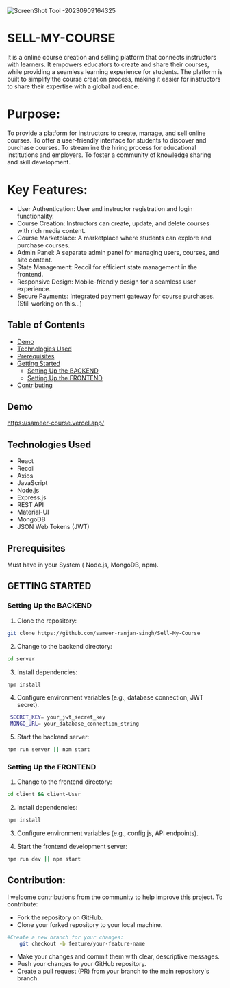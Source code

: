 ![ScreenShot Tool -20230909164325](https://github.com/sameer-ranjan-singh/Sell-My-Course/assets/121953297/36a84d8a-515d-4370-8c2d-5074d7c8802e)

# SELL-MY-COURSE
It is a online course creation and selling platform that connects instructors with learners. It empowers educators to create and share their courses, while providing a seamless learning experience for students. The platform is built to simplify the course creation process, making it easier for instructors to share their expertise with a global audience.

# Purpose:
To provide a platform for instructors to create, manage, and sell online courses.
To offer a user-friendly interface for students to discover and purchase courses.
To streamline the hiring process for educational institutions and employers.
To foster a community of knowledge sharing and skill development.

# Key Features:
- User Authentication: User and instructor registration and login functionality.
- Course Creation: Instructors can create, update, and delete courses with rich media content.
- Course Marketplace: A marketplace where students can explore and purchase courses.
- Admin Panel: A separate admin panel for managing users, courses, and site content.
- State Management: Recoil for efficient state management in the frontend.
- Responsive Design: Mobile-friendly design for a seamless user experience.
- Secure Payments: Integrated payment gateway for course purchases.(Still working on this...)

## Table of Contents
- [Demo](#demo)
- [Technologies Used](#technologies-used)
- [Prerequisites](#prerequisites)
- [Getting Started](#getting-started)
  - [Setting Up the BACKEND](#setting-up-the-backend)
  - [Setting Up the FRONTEND](#setting-up-the-frontend)
- [Contributing](#contributing)

## Demo

https://sameer-course.vercel.app/


## Technologies Used

- React
- Recoil
- Axios
- JavaScript
- Node.js
- Express.js
- REST API
- Material-UI
- MongoDB
- JSON Web Tokens (JWT)

## Prerequisites

Must have in your System ( Node.js, MongoDB, npm).

## GETTING STARTED

### Setting Up the BACKEND

1. Clone the repository:
```bash
git clone https://github.com/sameer-ranjan-singh/Sell-My-Course
```
2. Change to the backend directory:
```bash
cd server
```
3. Install dependencies:
```bash
npm install
```
4. Configure environment variables (e.g., database connection, JWT secret).
```bash
 SECRET_KEY= your_jwt_secret_key
 MONGO_URL= your_database_connection_string
```
5. Start the backend server:
```bash
npm run server || npm start
```
### Setting Up the FRONTEND

1. Change to the frontend directory:
```bash
cd client && client-User
```
2. Install dependencies:
```bash
npm install
```
3. Configure environment variables (e.g., config.js, API endpoints).

4. Start the frontend development server:
```bash
npm run dev || npm start
```

## Contribution:
I welcome contributions from the community to help improve this project. To contribute:

- Fork the repository on GitHub.
- Clone your forked repository to your local machine.
```bash
#Create a new branch for your changes:
    git checkout -b feature/your-feature-name
```
- Make your changes and commit them with clear, descriptive messages.
- Push your changes to your GitHub repository.
- Create a pull request (PR) from your branch to the main repository's branch.

